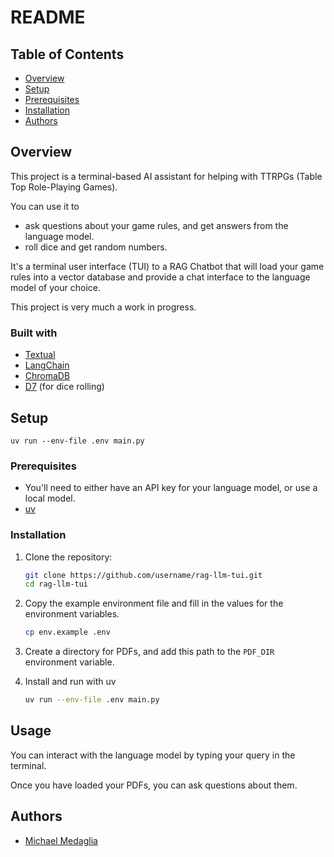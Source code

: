 # README

## Table of Contents

- [Overview](#overview)
- [Setup](#setup)
- [Prerequisites](#prerequisites)
- [Installation](#installation)
- [Authors](#authors)

## Overview

This project is a terminal-based AI assistant for helping with TTRPGs (Table Top Role-Playing Games). 

You can use it to
 - ask questions about your game rules, and get answers from the language model.
 - roll dice and get random numbers.

It's a terminal user interface (TUI) to a RAG Chatbot that will load your game rules into a vector database and 
provide a chat interface to the language model of your choice. 

This project is very much a work in progress.

### Built with

- [Textual](https://textual.textualize.io/)
- [LangChain](https://www.langchain.com/)
- [ChromaDB](https://www.trychroma.com/)
- [D7](https://github.com/NunoCastanho/d7) (for dice rolling)

## Setup

```
uv run --env-file .env main.py
```

### Prerequisites

- You'll need to either have an API key for your language model, or use a local model.
- [uv](https://docs.astral.sh/uv/)

### Installation

1. Clone the repository:
   ```bash
   git clone https://github.com/username/rag-llm-tui.git
   cd rag-llm-tui
   ```

2. Copy the example environment file and fill in the values for the environment variables.
   ```bash
   cp env.example .env
   ```

3. Create a directory for PDFs, and add this path to the `PDF_DIR` environment variable.

4. Install and run with uv

   ```bash
   uv run --env-file .env main.py
   ```

## Usage

You can interact with the language model by typing your query in the terminal.

Once you have loaded your PDFs, you can ask questions about them.

## Authors

- [Michael Medaglia](https://github.com/medaglia)
